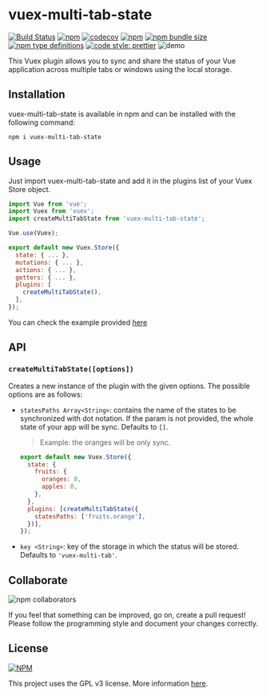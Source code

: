 # vuex-multi-tab-state

[![Build Status](https://travis-ci.com/gabrielmbmb/vuex-multi-tab-state.svg?branch=master)](https://travis-ci.com/gabrielmbmb/vuex-multi-tab-state)
[![npm](https://img.shields.io/npm/v/vuex-multi-tab-state)](https://www.npmjs.com/package/vuex-multi-tab-state)
[![codecov](https://codecov.io/gh/gabrielmbmb/vuex-multi-tab-state/branch/master/graph/badge.svg)](https://codecov.io/gh/gabrielmbmb/vuex-multi-tab-state)
[![npm](https://img.shields.io/npm/dm/vuex-multi-tab-state)](https://www.npmjs.com/package/vuex-multi-tab-state)
[![npm bundle size](https://img.shields.io/bundlephobia/min/vuex-multi-tab-state)](https://www.npmjs.com/package/vuex-multi-tab-state)
[![npm type definitions](https://img.shields.io/npm/types/vuex-multi-tab-state)](https://www.npmjs.com/package/vuex-multi-tab-state)
[![code style: prettier](https://img.shields.io/badge/code_style-prettier-ff69b4.svg?style=flat-square)](https://github.com/prettier/prettier)
![demo](https://raw.githubusercontent.com/gabrielmbmb/vuex-multi-tab-state/master/.github/demo.gif?token=AHBT6NTORAZEFGKQRZ3IC4C6KHJA6)

This Vuex plugin allows you to sync and share the status of your Vue application across multiple tabs or windows using the local storage.

## Installation

vuex-multi-tab-state is available in npm and can be installed with the following command:

    npm i vuex-multi-tab-state

## Usage

Just import vuex-multi-tab-state and add it in the plugins list of your Vuex Store object.

```javascript
import Vue from 'vue';
import Vuex from 'vuex';
import createMultiTabState from 'vuex-multi-tab-state';

Vue.use(Vuex);

export default new Vuex.Store({
  state: { ... },
  mutations: { ... },
  actions: { ... },
  getters: { ... },
  plugins: [
    createMultiTabState(),
  ],
});
```

You can check the example provided [here](https://github.com/gabrielmbmb/vuex-multi-tab-state/tree/master/examples/basic)

## API

### `createMultiTabState([options])`

Creates a new instance of the plugin with the given options. The possible options are as follows:

- `statesPaths Array<String>`: contains the name of the states to be synchronized with dot notation. If the param is not provided, the whole state of your app will be sync. Defaults to `[]`.

  > Example: the oranges will be only sync.

  ```javascript
  export default new Vuex.Store({
    state: {
      fruits: {
        oranges: 0,
        apples: 0,
      },
    },
    plugins: [createMultiTabState({
      statesPaths: ['fruits.orange'],
    })],
  });
  ```

- `key <String>`: key of the storage in which the status will be stored. Defaults to `'vuex-multi-tab'`.

## Collaborate

![npm collaborators](https://img.shields.io/npm/collaborators/vuex-multi-tab-state)

If you feel that something can be improved, go on, create a pull request! Please follow the programming style and document your changes correctly.

## License

[![NPM](https://img.shields.io/npm/l/vuex-multi-tab-state)](https://github.com/gabrielmbmb/vuex-multi-tab-state/blob/master/LICENSE)

This project uses the GPL v3 license. More information [here](https://github.com/gabrielmbmb/vuex-multi-tab-state/blob/master/LICENSE).

